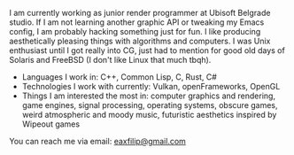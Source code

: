 I am currently working as junior render programmer at Ubisoft Belgrade studio. If I am not learning another graphic API or tweaking my Emacs config, I am probably hacking something just for fun. I like producing aesthetically pleasing things with algorithms and computers. I was Unix enthusiast until I got really into CG, just had to mention for good old days of Solaris and FreeBSD (I don't like Linux that much tbqh).

- Languages I work in: C++, Common Lisp, C, Rust, C#
- Technologies I work with currently: Vulkan, openFrameworks, OpenGL
- Things I am interested the most in: computer graphics and rendering, game engines, signal processing, operating systems, obscure games, weird atmospheric and moody music, futuristic aesthetics inspired by Wipeout games

You can reach me via email: eaxfilip@gmail.com
